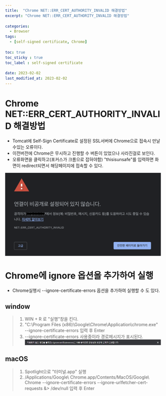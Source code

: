 ```yaml
---
title:  "Chrome NET::ERR_CERT_AUTHORITY_INVALID 해결방법"
excerpt: "Chrome NET::ERR_CERT_AUTHORITY_INVALID 해결방법"

categories:
  - Browser
tags:
  - [self-signed certificate, Chrome]

toc: true
toc_sticky : true
toc_label : self-signed certificate

date: 2023-02-02
last_modified_at: 2023-02-02
---
```


# Chrome NET::ERR_CERT_AUTHORITY_INVALID 해결방법

- Tomcat에 Self-Sign Certificate로 설정된 SSL서버에 Chrome으로 접속시 만날수있는 오류이다.
- 이전버전에 Chrome은 무시하고 진행할 수 버튼이 있었으나 사라진걸로 보인다.
- 오류화면을 클릭하고(포커스가 크롬으로 잡혀야함) "thisisunsafe"를 입력하면 화면이 redirect되면서 해당페이지에 접속할 수 있다.

![Image Alt chrome_cert_authority_invalid](/assets/img/contents/chrome_cert_authority_invalid/chrome_cert_authority_invalid.png)

# Chrome에 ignore 옵션을 추가하여 실행
- Chrome실행시 --ignore-certificate-errors 옵션을 추가하여 실행할 수 도 있다.

## window

> 1. WIN + R 로 "실행"창을 킨다.
> 2. "C:\Program Files (x86)\Google\Chrome\Application\chrome.exe" --ignore-certificate-errors 입력 후 Enter
> 3. --ignore-certificate-errors 사용중이라 경로메시지가 표시된다.
> ![Image Alt ignore_certificate_errors](/assets/img/contents/chrome_cert_authority_invalid/ignore_certificate_errors.png)

## macOS

> 1. Spotlight으로 "터미널.app" 실행
> 2. /Applications/Google\ Chrome.app/Contents/MacOS/Google\ Chrome --ignore-certificate-errors --ignore-urlfetcher-cert-requests &> /dev/null 입력 후 Enter